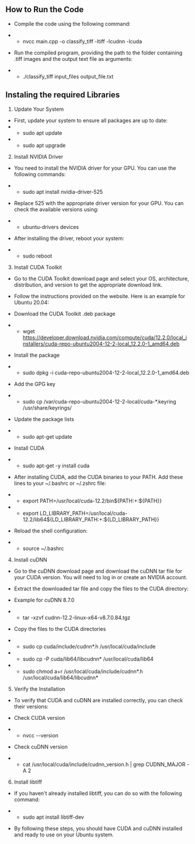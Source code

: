 ## How to Run the Code 

* Compile the code using the following command:
* * nvcc main.cpp -o classify_tiff -ltiff -lcudnn -lcuda

* Run the compiled program, providing the path to the folder containing .tiff images and the output text file as arguments:
* * ./classify_tiff input_files output_file.txt

## Instaling the required Libraries

1. Update Your System

* First, update your system to ensure all packages are up to date:
* * sudo apt update
* * sudo apt upgrade

2. Install NVIDIA Driver

* You need to install the NVIDIA driver for your GPU. You can use the following commands:
* * sudo apt install nvidia-driver-525

* Replace 525 with the appropriate driver version for your GPU. You can check the available versions using:
* * ubuntu-drivers devices

* After installing the driver, reboot your system:
* * sudo reboot

3. Install CUDA Toolkit

* Go to the CUDA Toolkit download page and select your OS, architecture, distribution, and version to get the appropriate download link.

* Follow the instructions provided on the website. Here is an example for Ubuntu 20.04:

* Download the CUDA Toolkit .deb package
* * wget https://developer.download.nvidia.com/compute/cuda/12.2.0/local_installers/cuda-repo-ubuntu2004-12-2-local_12.2.0-1_amd64.deb

* Install the package
* * sudo dpkg -i cuda-repo-ubuntu2004-12-2-local_12.2.0-1_amd64.deb

*  Add the GPG key
* * sudo cp /var/cuda-repo-ubuntu2004-12-2-local/cuda-*.keyring /usr/share/keyrings/

* Update the package lists
* * sudo apt-get update

*  Install CUDA
* * sudo apt-get -y install cuda

* After installing CUDA, add the CUDA binaries to your PATH. Add these lines to your ~/.bashrc or ~/.zshrc file:
* * export PATH=/usr/local/cuda-12.2/bin${PATH:+:${PATH}}
* * export LD_LIBRARY_PATH=/usr/local/cuda-12.2/lib64${LD_LIBRARY_PATH:+:${LD_LIBRARY_PATH}}

* Reload the shell configuration:
* * source ~/.bashrc

4. Install cuDNN
* Go to the cuDNN download page and download the cuDNN tar file for your CUDA version. You will need to log in or create an NVIDIA account.

* Extract the downloaded tar file and copy the files to the CUDA directory:


*  Example for cuDNN 8.7.0
* * tar -xzvf cudnn-12.2-linux-x64-v8.7.0.84.tgz

*  Copy the files to the CUDA directories
* * sudo cp cuda/include/cudnn*.h /usr/local/cuda/include
* * sudo cp -P cuda/lib64/libcudnn* /usr/local/cuda/lib64
* * sudo chmod a+r /usr/local/cuda/include/cudnn*.h /usr/local/cuda/lib64/libcudnn*

5. Verify the Installation
* To verify that CUDA and cuDNN are installed correctly, you can check their versions:

* Check CUDA version
* * nvcc --version

* Check cuDNN version
* * cat /usr/local/cuda/include/cudnn_version.h | grep CUDNN_MAJOR -A 2

6. Install libtiff

* If you haven't already installed libtiff, you can do so with the following command:
* * sudo apt install libtiff-dev

* By following these steps, you should have CUDA and cuDNN installed and ready to use on your Ubuntu system. 